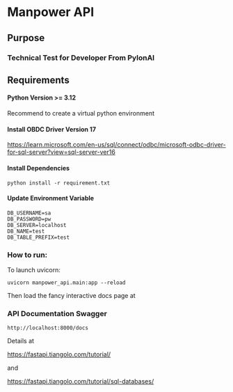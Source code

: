 # Manpower API

## Purpose

### Technical Test for Developer From PylonAI

## Requirements

#### Python Version >= 3.12

Recommend to create a virtual python environment

#### Install OBDC Driver Version 17

https://learn.microsoft.com/en-us/sql/connect/odbc/microsoft-odbc-driver-for-sql-server?view=sql-server-ver16

#### Install Dependencies

```
python install -r requirement.txt
```

#### Update Environment Variable

```
DB_USERNAME=sa
DB_PASSWORD=pw
DB_SERVER=localhost
DB_NAME=test
DB_TABLE_PREFIX=test
```

### How to run:

To launch uvicorn:

```
uvicorn manpower_api.main:app --reload
```

Then load the fancy interactive docs page at

### API Documentation Swagger

```
http://localhost:8000/docs
```

Details at

https://fastapi.tiangolo.com/tutorial/

and

https://fastapi.tiangolo.com/tutorial/sql-databases/
